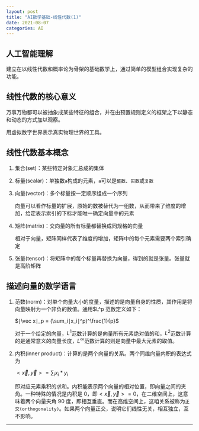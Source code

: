 ```yaml
---
layout: post
title: "AI数学基础-线性代数(1)"
date: 2021-08-07
categories: AI
---
```


## 人工智能理解

建立在以线性代数和概率论为骨架的基础数学上，通过简单的模型组合实现复杂的功能。

## 线性代数的核心意义

万事万物都可以被抽象成某些特征的组合，并在由预置规则定义的框架之下以静态和动态的方式加以观察。

用虚拟数字世界表示真实物理世界的工具。

## 线性代数基本概念

1. 集合(set)：某些特定对象汇总成的集体
2. 标量(scalar)：单独数`a`构成的元素，`a`可以是`整数`、`实数`或`复数`
3. 向量(vector)：多个标量按一定顺序组成一个序列

   向量可以看作标量的扩展，原始的数被替代为一组数，从而带来了维度的增加，给定表示索引的下标才能唯一确定向量中的元素

4. 矩阵(matrix)：交向量的所有标量都替换成同规格的向量

   相对于向量，矩阵同样代表了维度的增加，矩阵中的每个元素需要两个索引确定

5. 张量(tensor)：将矩阵中的每个标量再替换为向量，得到的就是张量。张量就是高阶矩阵

## 描述向量的数学语言

1. 范数(norm)：对单个向量大小的度量，描述的是向量自身的性质，其作用是将向量映射为一个非负的数值。通用$L^p 范数定义如下：

   $∣\vec x∣_p​ = (\sum_i∣x_i​∣^p)^\frac{1}{p}$​

   对于一个给定的向量，$L^1$范数计算的是向量所有元素绝对值的和，$L^2$范数计算的是通常意义的向量长度，$L^\infty$范数计算的则是向量中最大元素的取值。

2. 内积(inner product)：计算的是两个向量的关系。两个同维向量内积的表达式为

   $<\vec x, \vec y> = \sum_ix_i*y_i$

   即对应元素乘积的求和。内积能表示两个向量的相对位置，即向量之间的夹角。一种特殊的情况是内积是 0，即$<\vec x, \vec y> = 0$，在二维空间上，这意味着两个向量夹角 90 度，即相互垂直。而在高维空间上，这咱关系被称为`正交(orthogonality)`。如果两个向量正交，说明它们线性无关，相互独立，互不影响。

---
